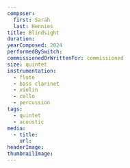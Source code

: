```yaml
---
composer:
  first: Sarah
  last: Hennies
title: Blindsight
duration: 
yearComposed: 2024
performedBySwitch: 
commissionedOrWrittenFor: commissioned
size: quintet
instrumentation:
  - flute
  - bass clarinet
  - violin
  - cello
  - percussion
tags:
  - quintet
  - acoustic
media:
  - title:
    url:
headerImage: 
thumbnailImage: 
---
```

